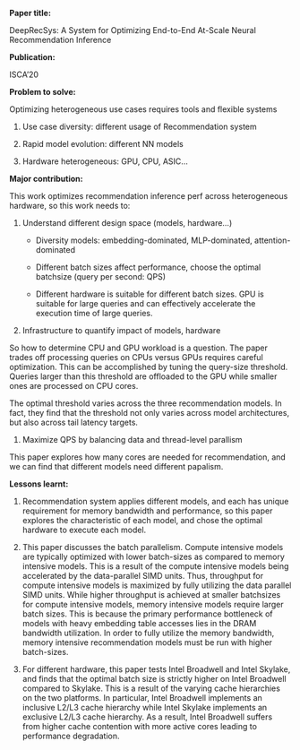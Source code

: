 **Paper title:**

DeepRecSys: A System for Optimizing End-to-End At-Scale Neural Recommendation
Inference

**Publication:**

ISCA’20

**Problem to solve:**

Optimizing heterogeneous use cases requires tools and flexible systems

1.  Use case diversity: different usage of Recommendation system

2.  Rapid model evolution: different NN models

3.  Hardware heterogeneous: GPU, CPU, ASIC…

**Major contribution:**

This work optimizes recommendation inference perf across heterogeneous hardware,
so this work needs to:

1.  Understand different design space (models, hardware…)

    -   Diversity models: embedding-dominated, MLP-dominated, attention-
        dominated

    -   Different batch sizes affect performance, choose the optimal batchsize
        (query per second: QPS)

    -   Different hardware is suitable for different batch sizes. GPU is
        suitable for large queries and can effectively accelerate the execution
        time of large queries.

2.  Infrastructure to quantify impact of models, hardware

So how to determine CPU and GPU workload is a question. The paper trades off
processing queries on CPUs versus GPUs requires careful optimization. This can
be accomplished by tuning the query-size threshold. Queries larger than this
threshold are offloaded to the GPU while smaller ones are processed on CPU
cores.

The optimal threshold varies across the three recommendation models. In fact,
they find that the threshold not only varies across model architectures, but
also across tail latency targets.

1.  Maximize QPS by balancing data and thread-level parallism

This paper explores how many cores are needed for recommendation, and we can
find that different models need different papalism.

**Lessons learnt:**

1.  Recommendation system applies different models, and each has unique
    requirement for memory bandwidth and performance, so this paper explores the
    characteristic of each model, and chose the optimal hardware to execute each
    model.

2.  This paper discusses the batch parallelism. Compute intensive models are
    typically optimized with lower batch-sizes as compared to memory intensive
    models. This is a result of the compute intensive models being accelerated
    by the data-parallel SIMD units. Thus, throughput for compute intensive
    models is maximized by fully utilizing the data parallel SIMD units. While
    higher throughput is achieved at smaller batchsizes for compute intensive
    models, memory intensive models require larger batch sizes. This is because
    the primary performance bottleneck of models with heavy embedding table
    accesses lies in the DRAM bandwidth utilization. In order to fully utilize
    the memory bandwidth, memory intensive recommendation models must be run
    with higher batch-sizes.

3.  For different hardware, this paper tests Intel Broadwell and Intel Skylake,
    and finds that the optimal batch size is strictly higher on Intel Broadwell
    compared to Skylake. This is a result of the varying cache hierarchies on
    the two platforms. In particular, Intel Broadwell implements an inclusive
    L2/L3 cache hierarchy while Intel Skylake implements an exclusive L2/L3
    cache hierarchy. As a result, Intel Broadwell suffers from higher cache
    contention with more active cores leading to performance degradation.
